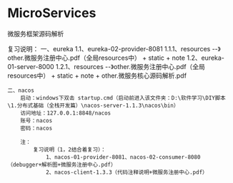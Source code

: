 # MicroServices
 微服务框架源码解析
 
 复习说明：
	一、eureka
		1.1、eureka-02-provider-8081
			1.1.1、resources --》other.微服务注册中心.pdf（全局resources中） + static + note
		1.2、eureka-01-server-8000
			1.2.1、resources --》other.微服务注册中心.pdf（全局resources中） + static + note + other.微服务核心源码解析.pdf
			
	二、nacos
		启动：windows下双击 startup.cmd（启动前进入该文件夹：D:\软件学习\DIY脚本\1.分布式基础（全栈开发篇）\nacos-server-1.1.3\nacos\bin）
		访问地址：127.0.0.1:8848/nacos
		账号：nacos
		密码：nacos
		
		注：
			复习说明（1，2结合着复习）：
				1、nacos-01-provider-8081、nacos-02-consumer-8080（debugger+解析图+微服务注册中心.pdf）
				2、nacos-client-1.3.3（代码注释说明+微服务注册中心.pdf）